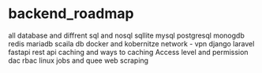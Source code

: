 # backend_roadmap
all database and diffrent sql and nosql
sqllite
mysql 
postgresql
monogdb 
redis 
mariadb 
scaila db 
docker and kobernitze 
network - vpn 
django
laravel 
fastapi 
rest api 
caching and ways to caching 
Access level and permission 
dac 
rbac
linux 
jobs and quee 
web scraping 


